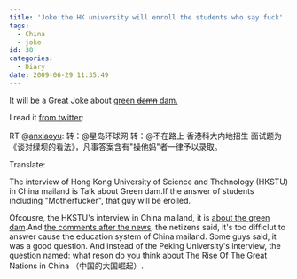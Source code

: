 ```yaml
---
title: 'Joke:the HK university will enroll the students who say fuck'
tags:
  - China
  - joke
id: 38
categories:
  - Diary
date: 2009-06-29 11:35:49
---
```


It will be a Great Joke about [green <del>damn</del> dam.](http://mashable.com/2009/06/27/companies-china-letter-protest/)

I read it [from twitter](http://twitter.com/faydao/status/2381377187):

<span class="status-body"><span class="entry-content">RT @[anxiaoyu](http://twitter.com/anxiaoyu): 转：@星岛环球网 转：@不在路上 香港科大内地招生 面试题为《谈对绿坝的看法》，凡事答案含有"操他妈"者一律予以录取。</span></span>

<span class="status-body"><span class="entry-content">Translate:</span></span>

<span class="status-body"><span class="entry-content">The interview of Hong Kong University of Science and Thchnology (HKSTU) in China mailand is Talk about Green dam.If the answer of students including "Motherfucker", that guy will be erolled.</span></span>

<span class="status-body"><span class="entry-content">Ofcousre, the HKSTU's interview in China mailand, it is [about the green dam](http://news.163.com/09/0629/02/5CULF93L0001124J.html).And [the comments after the news](http://comment.news.163.com/news_guonei6_bbs/5CULF93L0001124J.html), the netizens said, it's too difficlut to answer cause the education system of China mailand. Some guys said, it was a good question. And instead of the Peking University's interview, the question named: what reson do you think about The Rise Of The Great Nations in China （中国的大国崛起）.</span></span>